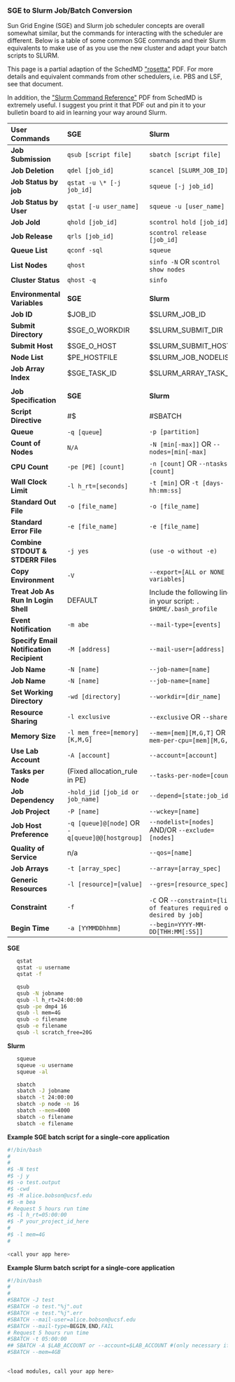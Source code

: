 ### SGE to Slurm Job/Batch Conversion

Sun Grid Engine (SGE) and Slurm job scheduler concepts are overall somewhat similar, but the commands for interacting with the scheduler are different. Below is a table of some common SGE commands and their Slurm equivalents to make use of as you use the new cluster and adapt your batch scripts to SLURM.

This page is a partial adaption of the SchedMD ["rosetta"](https://slurm.schedmd.com/rosetta.pdf) PDF. For more details and equivalent commands from other schedulers, i.e. PBS and LSF, see that document. 

In addition, the ["Slurm Command Reference"](https://slurm.schedmd.com/pdfs/summary.pdf) PDF from SchedMD is extremely useful. I suggest you print it that PDF out and pin it to your bulletin board to aid in learning your way around Slurm.

|**User Commands**|**SGE**|**Slurm**|
|:---|:---|:---|
|**Job Submission**|`qsub [script file]`|`sbatch [script file]`|
|**Job Deletion**|`qdel [job_id]`|`scancel [SLURM_JOB_ID]`|
|**Job Status by job**|`qstat -u \* [-j job_id]`|`squeue [-j job_id]`|
|**Job Status by User**|`qstat [-u user_name]`|`squeue -u [user_name]`|
|**Job Jold**|`qhold [job_id]`|`scontrol hold [job_id]`|
|**Job Release**|`qrls [job_id]`|`scontrol release [job_id]`|
|**Queue List**|`qconf -sql`|`squeue`|
|**List Nodes**|`qhost`|`sinfo -N` OR `scontrol show nodes`|
|**Cluster Status**|`qhost -q`|`sinfo`|
||||
|**Environmental Variables**|**SGE**|**Slurm**|
|**Job ID**|$JOB_ID|$SLURM_JOB_ID|
|**Submit Directory**|$SGE_O_WORKDIR|$SLURM_SUBMIT_DIR|
|**Submit Host**|$SGE_O_HOST|$SLURM_SUBMIT_HOST|
|**Node List**|$PE_HOSTFILE|$SLURM_JOB_NODELIST|
|**Job Array Index**|$SGE_TASK_ID|$SLURM_ARRAY_TASK_ID|
||||
|**Job Specification**|**SGE**|**Slurm**|
|**Script Directive**|#$|#SBATCH|
|**Queue**|`-q [queue`]|`-p [partition]`|
|**Count of Nodes**|`N/A`|`-N [min[-max]]` OR `--nodes=[min[-max]`|
|**CPU Count**|`-pe [PE] [count]`|`-n [count]` OR `--ntasks=[count]`|
|**Wall Clock Limit**|`-l h_rt=[seconds]`|`-t [min]` OR `-t [days-hh:mm:ss]`|
|**Standard Out File**|`-o [file_name]`|`-o [file_name]`|
|**Standard Error File**|`-e [file_name]`|`-e [file_name]`|
|**Combine STDOUT & STDERR Files**|`-j yes`|`(use -o without -e)`|
|**Copy Environment**|`-V`| `--export=[ALL or NONE or variables]`|
|**Treat Job As Run In Login Shell**|DEFAULT| Include the following line in your script: `. $HOME/.bash_profile`|
|**Event Notification**|`-m abe`|`--mail-type=[events]`|
|**Specify Email Notification Recipient**|`-M [address]`|`--mail-user=[address]`|
|**Job Name**|`-N [name]`|`--job-name=[name]`|
|**Job Name**|`-N [name]`|`--job-name=[name]`|
|**Set Working Directory**|`-wd [directory]`|`--workdir=[dir_name]`|
|**Resource Sharing**|`-l exclusive`|`--exclusive` OR `--shared`|
|**Memory Size**|`-l mem_free=[memory][K,M,G]`|`--mem=[mem][M,G,T]` OR `--mem-per-cpu=[mem][M,G,T]`|
|**Use Lab Account**|`-A [account]`|`--account=[account]`|
|**Tasks per Node**|(Fixed allocation_rule in PE)|`--tasks-per-node=[count]`|
|**Job Dependency**|`-hold_jid [job_id or job_name]`|`--depend=[state:job_id]`|
|**Job Project**|`-P [name]`|`--wckey=[name]`|
|**Job Host Preference**|`-q [queue]@[node]` OR `-q[queue]@@[hostgroup]`|`--nodelist=[nodes]` AND/OR `--exclude=[nodes]`|
|**Quality of Service**|n/a|`--qos=[name]`|
|**Job Arrays**|`-t [array_spec]`|`--array=[array_spec]`|
|**Generic Resources**|`-l [resource]=[value]`|`--gres=[resource_spec]`|
|**Constraint**|`-f`|`-C` OR `--constraint=[list of features required or desired by job]`|
|**Begin Time**|`-a [YYMMDDhhmm]`|`--begin=YYYY-MM-DD[THH:MM[:SS]]`|

**SGE**
```sh
   qstat
   qstat -u username 
   qstat -f
```
```sh
   qsub
   qsub -N jobname
   qsub -l h_rt=24:00:00
   qsub -pe dmp4 16
   qsub -l mem=4G
   qsub -o filename
   qsub -e filename
   qsub -l scratch_free=20G
```   
**Slurm**
```sh
   squeue
   squeue -u username 
   squeue -al
```
```sh
   sbatch
   sbatch -J jobname
   sbatch -t 24:00:00
   sbatch -p node -n 16
   sbatch --mem=4000
   sbatch -o filename
   sbatch -e filename
```
**Example SGE batch script for a single-core application**
```sh
#!/bin/bash
#
#
#$ -N test
#$ -j y
#$ -o test.output
#$ -cwd
#$ -M alice.bobson@ucsf.edu
#$ -m bea
# Request 5 hours run time
#$ -l h_rt=05:00:00
#$ -P your_project_id_here
#
#$ -l mem=4G
# 
 
<call your app here>
```
**Example Slurm batch script for a single-core application**
```sh
#!/bin/bash
#
#
#SBATCH -J test
#SBATCH -o test."%j".out
#SBATCH -e test."%j".err
#SBATCH --mail-user=alice.bobson@ucsf.edu
#SBATCH --mail-type=BEGIN,END,FAIL
# Request 5 hours run time
#SBATCH -t 05:00:00
## SBATCH -A $LAB_ACCOUNT or --account=$LAB_ACCOUNT #(only necessary if you have more than one Lab association, otherwise default Lab Account association used)
#SBATCH --mem=4GB

 
<load modules, call your app here>
```
